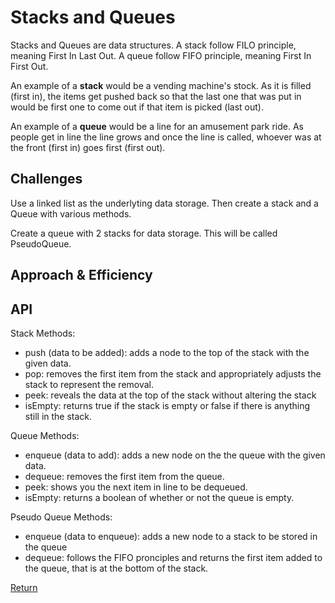# Stacks and Queues
Stacks and Queues are data structures. A stack follow FILO principle, meaning First In Last Out. A queue follow FIFO principle, meaning First In First Out. 

An example of a **stack** would be a vending machine's stock. As it is filled (first in), the items get pushed back so that the last one that was put in would be first one to come out if that item is picked (last out). 

An example of a **queue** would be a line for an amusement park ride. As people get in line the line grows and once the line is called, whoever was at the front (first in) goes first (first out).

## Challenges
Use a linked list as the underlyting data storage. Then create a stack and a Queue with various methods. 

Create a queue with 2 stacks for data storage. This will be called PseudoQueue.

## Approach & Efficiency
<!-- What approach did you take? Why? What is the Big O space/time for this approach? -->


## API
Stack Methods:
- push (data to be added): adds a node to the top of the stack with the given data. 
- pop: removes the first item from the stack and appropriately adjusts the stack to represent the removal. 
- peek: reveals the data at the top of the stack without altering the stack
- isEmpty: returns true if the stack is empty or false if there is anything still in the stack. 

Queue Methods:
- enqueue (data to add): adds a new node on the the queue with the given data.
- dequeue: removes the first item from the queue.
- peek: shows you the next item in line to be dequeued.
- isEmpty: returns a boolean of whether or not the queue is empty.

Pseudo Queue Methods:
- enqueue (data to enqueue): adds a new node to a stack to be stored in the queue
- dequeue: follows the FIFO pronciples and returns the first item added to the queue, that is at the bottom of the stack. 

[Return](../README.md)  
